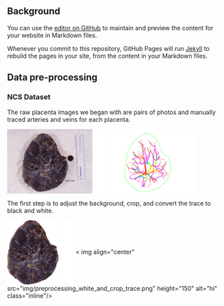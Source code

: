 ## Background

You can use the [editor on GitHub](https://github.com/canghel/placenta/edit/master/docs/README.md) to maintain and preview the content for your website in Markdown files.

Whenever you commit to this repository, GitHub Pages will run [Jekyll](https://jekyllrb.com/) to rebuild the pages in your site, from the content in your Markdown files.

## Data pre-processing

### NCS Dataset

The raw placenta images we began with are pairs of photos and manually traced arteries and veins for each placenta.

<img align="center" src="img/preprocessing_raw_photo.png" height="150" alt="hi" class="inline"/> <img align="center" src="img/whitespace.png" height="150" alt=""  class="inline"/>  <img align="center" src="img/preprocessing_raw_trace.png" height="150" alt="hi" class="inline"/> 

The first step is to adjust the background, crop, and convert the trace to black and white.  

<img align="center" src="img/preprocessing_white_and_crop_photo.png" height="150" alt="hi" class="inline"/> <img align="center" src="img/whitespace.png"  height="150" alt="" class="inline"/>  < img align="center" src="img/preprocessing_white_and_crop_trace.png" height="150" alt="hi" class="inline"/> 

<!-- ```markdown
Syntax highlighted code block

# Header 1
## Header 2
### Header 3

- Bulleted
- List

1. Numbered
2. List

**Bold** and _Italic_ and `Code` text

[Link](url) and ![Image](src)
```

For more details see [GitHub Flavored Markdown](https://guides.github.com/features/mastering-markdown/).

### Jekyll Themes

Your Pages site will use the layout and styles from the Jekyll theme you have selected in your [repository settings](https://github.com/canghel/placenta/settings). The name of this theme is saved in the Jekyll `_config.yml` configuration file.

### Support or Contact

Having trouble with Pages? Check out our [documentation](https://help.github.com/categories/github-pages-basics/) or [contact support](https://github.com/contact) and we’ll help you sort it out. -->
